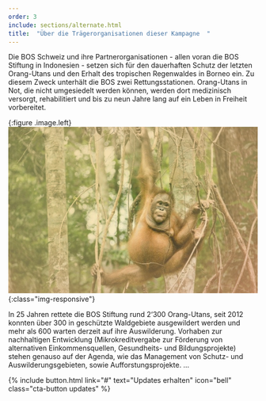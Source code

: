 ```yaml
---
order: 3
include: sections/alternate.html
title:  "Über die Trägerorganisationen dieser Kampagne  "
---
```

Die BOS Schweiz und ihre Partnerorganisationen - allen voran die BOS Stiftung in Indonesien - setzen sich für den dauerhaften Schutz der letzten Orang-Utans und den Erhalt des tropischen Regenwaldes in Borneo ein. Zu diesem Zweck unterhält die BOS zwei Rettungsstationen. Orang-Utans in Not, die nicht umgesiedelt werden können, werden dort medizinisch versorgt, rehabilitiert und bis zu neun Jahre lang auf ein Leben in Freiheit vorbereitet. 

{:figure .image.left}
  ![image-title-here](assets/img/ou-hanging-color.jpg){:class="img-responsive"}

In 25 Jahren rettete die BOS Stiftung rund 2‘300 Orang-Utans, seit 2012 konnten über 300 in geschützte Waldgebiete ausgewildert werden und mehr als 600 warten derzeit auf ihre Auswilderung. Vorhaben zur nachhaltigen Entwicklung (Mikrokreditvergabe zur Förderung von alternativen Einkommensquellen, Gesundheits- und Bildungsprojekte) stehen genauso auf der Agenda, wie das Management von Schutz- und Auswilderungsgebieten, sowie Aufforstungsprojekte. …

{% include button.html link="#" text="Updates erhalten" icon="bell" class="cta-button updates" %}